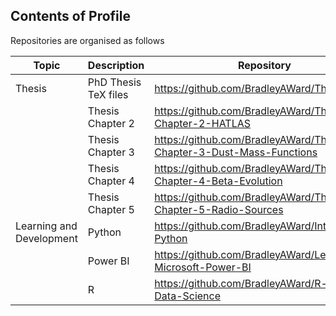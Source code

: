 ## Contents of Profile

Repositories are organised as follows

|Topic|Description|Repository|
|--|--|--|
|Thesis|PhD Thesis TeX files|https://github.com/BradleyAWard/Thesis|
||Thesis Chapter 2|https://github.com/BradleyAWard/Thesis-Chapter-2-HATLAS|
||Thesis Chapter 3|https://github.com/BradleyAWard/Thesis-Chapter-3-Dust-Mass-Functions|
||Thesis Chapter 4|https://github.com/BradleyAWard/Thesis-Chapter-4-Beta-Evolution|
||Thesis Chapter 5|https://github.com/BradleyAWard/Thesis-Chapter-5-Radio-Sources|
|Learning and Development|Python|https://github.com/BradleyAWard/Introducing-Python|
||Power BI|https://github.com/BradleyAWard/Learning-Microsoft-Power-BI|
||R|https://github.com/BradleyAWard/R-for-Data-Science|
